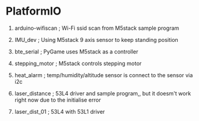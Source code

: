 # PlatformIO

1. arduino-wifiscan ; Wi-Fi ssid scan from M5stack sample program

2. IMU_dev ; Using M5stack 9 axis sensor to keep standing position

3. bte_serial ; PyGame uses M5stack as a controller

4. stepping_motor ; M5stack controls stepping motor

5. heat_alarm ; temp/humidity/altitude sensor is connect to the sensor via i2c 

6. laser_distance ; 53L4 driver and sample program,, but it doesm't work right now due to the initialise error

7. laser_dist_01 ; 53L4 with 53L1 driver


